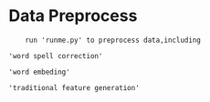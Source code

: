 Data Preprocess
===========================
        run 'runme.py' to preprocess data,including 
    
    'word spell correction'

    'word embeding'

    'traditional feature generation'
